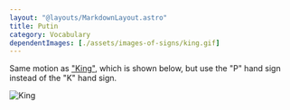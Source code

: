 ```yaml
---
layout: "@layouts/MarkdownLayout.astro"
title: Putin
category: Vocabulary
dependentImages: [./assets/images-of-signs/king.gif]
---
```


Same motion as ["King"](./king),
which is shown below,
but use the "P" hand sign instead of the "K" hand sign.

![King](@signs/king.gif)
